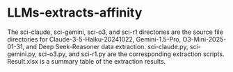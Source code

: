 # LLMs-extracts-affinity
The sci-claude, sci-gemini, sci-o3, and sci-r1 directories are the source file directories for Claude-3-5-Haiku-20241022, Gemini-1.5-Pro, O3-Mini-2025-01-31, and Deep Seek-Reasoner data extraction. sci-claude.py, sci-gemini.py, sci-o3.py, and sci-r1.py are the corresponding extraction scripts. 
Result.xlsx is a summary table of the extraction results.
